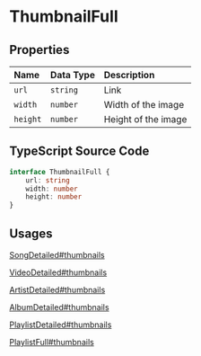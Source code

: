 # ThumbnailFull

## Properties

| Name     | Data Type | Description         |
| :------- | :-------- | :------------------ |
| `url`    | `string`  | Link                |
| `width`  | `number`  | Width of the image  |
| `height` | `number`  | Height of the image |

## TypeScript Source Code

```ts
interface ThumbnailFull {
	url: string
	width: number
	height: number
}
```

## Usages

[SongDetailed#thumbnails](./SongDetailed.html)

[VideoDetailed#thumbnails](./VideoDetailed.html)

[ArtistDetailed#thumbnails](./ArtistDetailed.html)

[AlbumDetailed#thumbnails](./AlbumDetailed.html)

[PlaylistDetailed#thumbnails](./PlaylistDetailed.html)

[PlaylistFull#thumbnails](./PlaylistFull.html)
